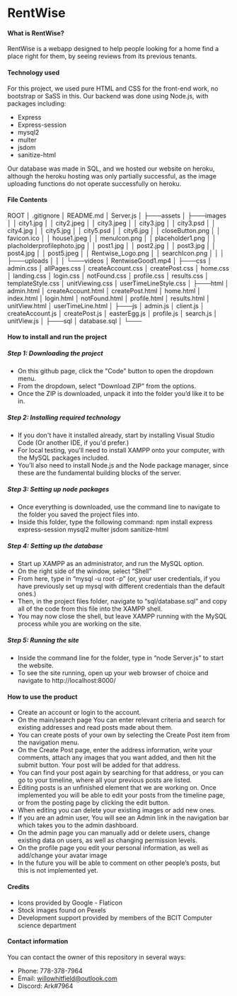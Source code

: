 # RentWise
#### What is RentWise?
RentWise is a webapp designed to help people looking for a home find a place right for them, by seeing reviews from its previous tenants.

#### Technology used
For this project, we used pure HTML and CSS for the front-end work, no bootstrap or SaSS in this.
Our backend was done using Node.js, with packages including:
 - Express
 - Express-session
 - mysql2
 - multer
 - jsdom
 - sanitize-html

Our database was made in SQL, and we hosted our website on heroku, although the heroku hosting was only partially successful, as the image uploading functions do not operate successfully on heroku.

#### File Contents
ROOT
│   .gitignore
│   README.md
│   Server.js
│
├───assets
│   ├───images
│   │       city1.jpg
│   │       city2.jpeg
│   │       city3.jpeg
│   │       city3.jpg
│   │       city3.psd
│   │       city4.jpg
│   │       city5.jpg
│   │       city5.psd
│   │       city6.jpg
│   │       closeButton.png
│   │       favicon.ico
│   │       house1.jpeg
│   │       menuIcon.png
│   │       placeholder1.png
│   │       placholderprofilephoto.jpg
│   │       post1.jpg
│   │       post2.jpg
│   │       post3.jpg
│   │       post4.jpg
│   │       post5.jpeg
│   │       Rentwise_Logo.png
│   │       searchIcon.png
│   │
│   ├───uploads
│   │
│   └───videos
│           RentwiseGood1.mp4
│
├───css
│       admin.css
│       allPages.css
│       createAccount.css
│       createPost.css
│       home.css
│       landing.css
│       login.css
│       notFound.css
│       profile.css
│       results.css
│       templateStyle.css
│       unitViewing.css
│       userTimeLineStyle.css
│
├───html
│       admin.html
│       createAccount.html
│       createPost.html
│       home.html
│       index.html
│       login.html
│       notFound.html
│       profile.html
│       results.html
│       unitView.html
│       userTimeLine.html
│
├───js
│       admin.js
│       client.js
│       createAccount.js
│       createPost.js
│       easterEgg.js
│       profile.js
│       search.js
│       unitView.js
│
├───sql
│      database.sql
│
└───
#### How to install and run the project
##### Step 1: Downloading the project
 - On this github page, click the "Code" button to open the dropdown menu.
 - From the dropdown, select "Download ZIP" from the options.
 - Once the ZIP is downloaded, unpack it into the folder you’d like it to be in.
##### Step 2: Installing required technology
 - If you don't have it installed already, start by installing Visual Studio Code (Or another IDE, if you'd prefer.)
 - For local testing, you'll need to install XAMPP onto your computer, with the MySQL packages included.
 - You’ll also need to install Node.js and the Node package manager, since these are the fundamental building blocks of the server.
##### Step 3: Setting up node packages
 - Once everything is downloaded, use the command line to navigate to the folder you saved the project files into.
 - Inside this folder, type the following command:
npm install express express-session mysql2 multer jsdom sanitize-html
##### Step 4: Setting up the database
 - Start up XAMPP as an administrator, and run the MySQL option.
 - On the right side of the window, select “Shell”
 - From here, type in “mysql -u root -p” (or, your user credentials, if you have previously set up mysql with different credentials than the default ones.)
 - Then, in the project files folder, navigate to “sql/database.sql” and copy all of the code from this file into the XAMPP shell.
 - You may now close the shell, but leave XAMPP running with the MySQL process while you are working on the site.
##### Step 5: Running the site
 - Inside the command line for the folder, type in “node Server.js” to start the website.
 - To see the site running, open up your web browser of choice and navigate to http://localhost:8000/

#### How to use the product
- Create an account or login to the account.
- On the main/search page You can enter relevant criteria and search for existing addresses and read posts made about them.
 - You can create posts of your own by selecting the Create Post item from the navigation menu.
 - On the Create Post page, enter the address information, write your comments, attach any images that you want added, and then hit the submit button. Your post will be added for that address.
 - You can find your post again by searching for that address, or you can go to your timeline, where all your previous posts are listed.
 - Editing posts is an unfinished element that we are working on. Once implemented you will be able to edit your posts from the timeline page, or from the posting page by clicking the edit button.
 - When editing you can delete your existing images or add new ones.
 - If you are an admin user, You will see an Admin link in the navigation bar which takes you to the admin dashboard.
 - On the admin page you can manually add or delete users, change existing data on users, as well as changing permission levels.
 - On the profile page you edit your personal information, as well as add/change your avatar image
 - In the future you will be able to comment on other people’s posts, but this is not implemented yet.
#### Credits
 - Icons provided by Google - Flaticon
 - Stock images found on Pexels
 - Development support provided by members of the BCIT Computer science department
#### Contact information 
You can contact the owner of this repository in several ways:
 - Phone: 778-378-7964
 - Email: willowhitfield@outlook.com
 - Discord: Ark#7964



